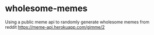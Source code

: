 # wholesome-memes
Using a public meme api to randomly generate wholesome memes from reddit https://meme-api.herokuapp.com/gimme/2
